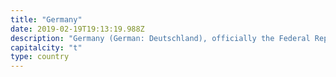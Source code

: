 ```yaml
---
title: "Germany"
date: 2019-02-19T19:13:19.988Z
description: "Germany (German: Deutschland), officially the Federal Republic of Germany (German: Bundesrepublik Deutschland), is a country in Central and Western Europe. Germany is a great power with a strong economy; it has the largest economy in Europe, the world's fourth-largest economy by nominal GDP, and the fifth-largest by PPP. As a global leader in several industrial and technological sectors, it is both the world's third-largest exporter and importer of goods."
capitalcity: "t"
type: country
---
```

